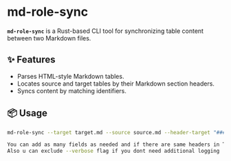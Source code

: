 
# md-role-sync

**`md-role-sync`** is a Rust-based CLI tool for synchronizing table content between two Markdown files.

## ✨ Features

- Parses HTML-style Markdown tables.
- Locates source and target tables by their Markdown section headers.
- Syncs content by matching identifiers.

## 📦 Usage

```sh
md-role-sync --target target.md --source source.md --header-target "### Target Header {#anchor}" --header-source "### Source Header" --field "TargetField=SourceField" [--field "AnotherTarget=AnotherSource"] [--verbose]

You can add as many fields as needed and if there are same headers in Target and Source files you can mention it once just as --header
Also u can exclude --verbose flag if you dont need additional logging


